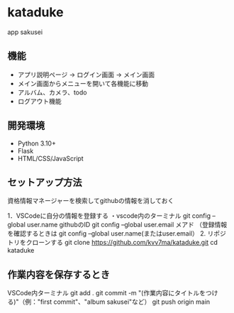# kataduke
app sakusei

## 機能
- アプリ説明ページ → ログイン画面 → メイン画面 
- メイン画面からメニューを開いて各機能に移動
- アルバム、カメラ、todo
- ログアウト機能

## 開発環境
- Python 3.10+
- Flask
- HTML/CSS/JavaScript

## セットアップ方法
資格情報マネージャーを検索してgithubの情報を消しておく

1．VSCodeに自分の情報を登録する
  ・vscode内のターミナル
  git config –global user.name githubのID
  git config –global user.email メアド
  （登録情報を確認するときは git config –global user.name(またはuser.email）
2. リポジトリをクローンする
  git clone https://github.com/kvv7ma/kataduke.git
  cd kataduke

## 作業内容を保存するとき
VSCode内ターミナル
  git add .
  git commit -m "(作業内容にタイトルをつける)"（例："first commit"、"album sakusei"など）
  git push origin main 
